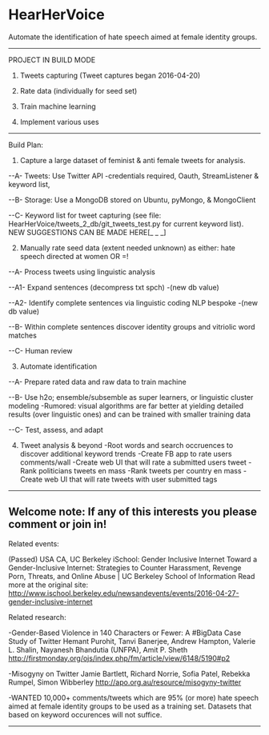 # HearHerVoice
Automate the identification of hate speech aimed at female identity groups.

----
PROJECT IN BUILD MODE
 
1. Tweets capturing (Tweet captures began 2016-04-20)

2. Rate data (individually for seed set)

3. Train machine learning

4. Implement various uses



-----


Build Plan:

1. Capture a large dataset of feminist & anti female tweets for analysis.

 --A- Tweets: Use Twitter API -credentials required, Oauth, StreamListener & keyword list, 

 --B- Storage: Use a MongoDB stored on Ubuntu, pyMongo, & MongoClient

 --C- Keyword list for tweet capturing (see file: HearHerVoice/tweets_2_db/git_tweets_test.py for current keyword list).
NEW SUGGESTIONS CAN BE MADE HERE[_        _       _] 


2. Manually rate seed data (extent needed unknown) as either: hate speech directed at women OR =!

 --A- Process tweets using linguistic analysis 
 
 --A1- Expand sentences (decompress txt spch) -(new db value) 
 
 --A2- Identify complete sentences via linguistic coding NLP bespoke -(new db value) 
 
 --B-  Within complete sentences discover identity groups and vitriolic word matches

 --C-  Human review 


3. Automate identification 

 --A- Prepare rated data and raw data to train machine 
 
 --B- Use h2o; ensemble/subsemble as super learners, or linguistic cluster modeling -Rumored: visual algorithms are far better at yielding detailed results (over linguistic ones) and can be trained with smaller training data
 
 --C- Test, assess, and adapt

4. Tweet analysis & beyond
   -Root words and search occruences to discover additional keyword trends
   -Create FB app to rate users comments/wall
   -Create web UI that will rate a submitted users tweet
   -Rank politicians tweets en mass
   -Rank tweets per country en mass
   -Create web UI that will rate tweets with user submitted tags


-------
Welcome note: If any of this interests you please comment or join in!
-------


Related events:

(Passed)
USA CA, UC Berkeley iSchool: Gender Inclusive Internet
Toward a Gender-Inclusive Internet: Strategies to Counter Harassment, Revenge Porn, Threats, and Online Abuse | UC Berkeley School of Information
Read more at the original site: http://www.ischool.berkeley.edu/newsandevents/events/2016-04-27-gender-inclusive-internet


Related research: 

-Gender-Based Violence in 140 Characters or Fewer: A #BigData Case Study of Twitter
Hemant Purohit, Tanvi Banerjee, Andrew Hampton, Valerie L. Shalin, Nayanesh Bhandutia (UNFPA), Amit P. Sheth http://firstmonday.org/ojs/index.php/fm/article/view/6148/5190#p2

-Misogyny on Twitter
Jamie Bartlett, Richard Norrie, Sofia Patel, Rebekka Rumpel, Simon Wibberley
http://apo.org.au/resource/misogyny-twitter

-WANTED
10,000+ comments/tweets which are 95% (or more) hate speech aimed at female identity groups to be used as a training set.
Datasets that based on keyword occurences will not suffice.


--------
